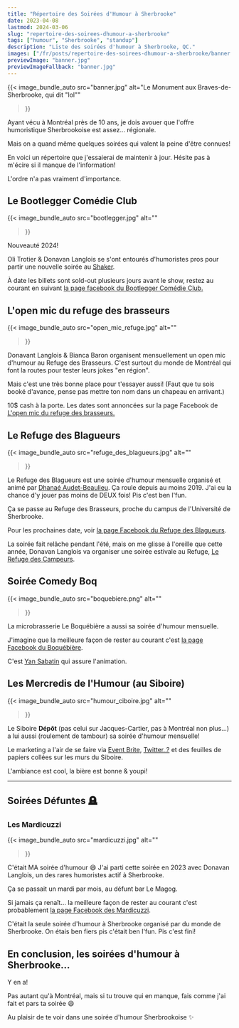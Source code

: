 ```yaml
---
title: "Répertoire des Soirées d'Humour à Sherbrooke"
date: 2023-04-08
lastmod: 2024-03-06
slug: "repertoire-des-soirees-dhumour-a-sherbrooke"
tags: ["humour", "Sherbrooke", "standup"]
description: "Liste des soirées d'humour à Sherbrooke, QC."
images: ["/fr/posts/repertoire-des-soirees-dhumour-a-sherbrooke/banner.jpg"]
previewImage: "banner.jpg"
previewImageFallback: "banner.jpg"
---
```


{{< image_bundle_auto
  src="banner.jpg"
  alt="Le Monument aux Braves-de-Sherbrooke, qui dit \"lol\""
>}}

Ayant vécu à Montréal près de 10 ans, 
je dois avouer que l'offre humoristique Sherbrookoise est assez... régionale.

Mais on a quand même quelques soirées qui valent la peine d'être connues!

En voici un répertoire que j'essaierai de maintenir à jour.
Hésite pas à m'écire si il manque de l'information!

L'ordre n'a pas vraiment d'importance.

## Le Bootlegger Comédie Club  

{{< image_bundle_auto
  src="bootlegger.jpg"
  alt=""
>}}

Nouveauté 2024! 

Oli Trotier & Donavan Langlois se s'ont entourés d'humoristes pros pour partir une nouvelle soirée au [Shaker](https://www.facebook.com/profile.php?id=100090139717768).


À date les billets sont sold-out plusieurs jours avant le show, restez au courant en suivant [la page facebook du Bootlegger Comédie Club.](https://www.facebook.com/people/Bootlegger-Com%C3%A9die-Club/61556132883033/)

## L'open mic du refuge des brasseurs

{{< image_bundle_auto
  src="open_mic_refuge.jpg"
  alt=""
>}}

Donavant Langlois & Bianca Baron organisent mensuellement un open mic d'humour au Refuge des Brasseurs.
C'est surtout du monde de Montréal qui font la routes pour tester leurs jokes "en région".

Mais c'est une très bonne place pour t'essayer aussi! 
(Faut que tu sois booké d'avance, pense pas mettre ton nom dans un chapeau en arrivant.)

10$ cash à la porte. Les dates sont annoncées sur la page Facebook de [L'open mic du refuge des brasseurs.](https://www.facebook.com/people/Lopen-mic-du-refuge-des-brasseurs/100091375583478/)


## Le Refuge des Blagueurs

{{< image_bundle_auto
  src="refuge_des_blagueurs.jpg"
  alt=""
>}}

Le Refuge des Blagueurs est une soirée d'humour mensuelle organisé et animé 
par [Dhanaé Audet-Beaulieu](https://www.facebook.com/dhanaebeaulieu/).
Ça roule depuis au moins 2019.
J'ai eu la chance d'y jouer pas moins de DEUX fois!
Pis c'est ben l'fun.

Ça se passe au Refuge des Brasseurs, proche du campus de l'Université de Sherbrooke.

Pour les prochaines date, voir [la page Facebook du Refuge des Blagueurs](https://www.facebook.com/refugedesblagueurs).

La soirée fait relâche pendant l'été, 
mais on me glisse à l'oreille que cette année, 
Donavan Langlois va organiser une soirée estivale au Refuge, [Le Refuge des Campeurs](https://www.facebook.com/profile.php?id=100091375583478).

## Soirée Comedy Boq

{{< image_bundle_auto
  src="boquebiere.png"
  alt=""
>}}

La microbrasserie Le Boquébière a aussi sa soirée d'humour mensuelle.

J'imagine que la meilleure façon de rester au courant c'est [la page Facebook du Boquébière](https://www.facebook.com/boquebiere).

C'est [Yan Sabatin](https://www.instagram.com/yan_sabb/) qui assure l'animation.

## Les Mercredis de l'Humour (au Siboire)

{{< image_bundle_auto
  src="humour_ciboire.jpg"
  alt=""
>}}

Le Siboire **Dépôt** (pas celui sur Jacques-Cartier, pas à Montréal non plus...) a lui aussi (roulement de tambour) sa soirée d'humour mensuelle!

Le marketing a l'air de se faire via [Event Brite](https://www.eventbrite.ca/e/billets-les-mercredis-de-lhumour-au-siboire-12-avril-2023-593593081887),
[Twitter..?](https://twitter.com/humoursiboire) et des feuilles de papiers collées sur les murs du Siboire.

L'ambiance est cool, la bière est bonne & youpi!

---


## Soirées Défuntes 🪦

### Les Mardicuzzi

{{< image_bundle_auto
  src="mardicuzzi.jpg"
  alt=""
>}}


C'était MA soirée d'humour 😄
J'ai parti cette soirée en 2023 avec Donavan Langlois, un des rares humoristes actif à Sherbrooke.

Ça se passait un mardi par mois, au défunt bar Le Magog.

Si jamais ça renaît... la meilleure façon de rester au courant c'est probablement 
[la page Facebook des Mardicuzzi](https://www.facebook.com/mardicuzzi/upcoming_hosted_events).

C'était la seule soirée d'humour à Sherbrooke organisé par du monde de Sherbrooke.
On étais ben fiers pis c'était ben l'fun. Pis c'est fini!


## En conclusion, les soirées d'humour à Sherbrooke...

Y en a!

Pas autant qu'à Montréal, mais si tu trouve qui en manque, fais comme j'ai fait et pars ta soirée 😄

Au plaisir de te voir dans une soirée d'humour Sherbrookoise ✨
